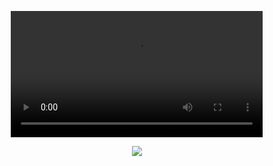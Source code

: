 <p align="center" width="100%">
<video src="https://github.com/user-attachments/assets/6f5825f0-f544-44a5-86d6-db05b9f32d98" width="80%" controls></video>
</p>

<p align="center">
<img src="https://komarev.com/ghpvc/?username=Iovejoy&color=5C5C5C&style=flat-square&label=⠀⠀´ཀ`⠀⠀">
